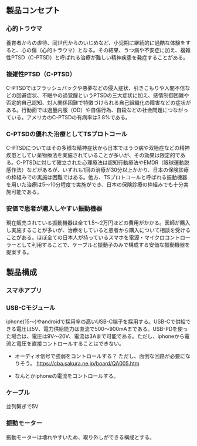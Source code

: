 ## 製品コンセプト

### 心的トラウマ
養育者からの虐待、同世代からのいじめなど、小児期に継続的に過酷な体験をすると、心の傷（心的トラウマ）となる。その結果、うつ病や不安症に加え、複雑性PTSD（C-PTSD）と呼ばれる治療が難しい精神疾患を発症することがある。

### 複雑性PTSD（C-PTSD）
C-PTSDではフラッシュバックや悪夢などの侵入症状、引きこもりや人間不信などの回避症状、不眠やの過覚醒というPTSDの三大症状に加え、感情制御困難や否定的自己認知、対人関係困難で特徴づけられる自己組織化の障害などの症状がある。行動面では過量内服（OD）や自傷行為、自殺などの社会問題につながっている。アメリカのC-PTSDの有病率は3.8%である。

### C-PTSDの優れた治療としてTSプロトコール
C-PTSDについてはその多様な精神症状から日本ではうつ病や双極症などの精神疾患としてい薬物療法を実施されていることが多いが、その効果は限定的である。C-PTSDに対して確立された心理療法は認知行動療法やEMDR（眼球運動脱感作法）などがあるが、いずれも1回の治療が30分以上かかり、日本の保険診療の枠組みでの実施は困難ではある。他方、TSプロトコールと呼ばれる振動機器を用いた治療は5〜10分程度で実施ができ、日本の保険診療の枠組みでも十分実施可能である。

### 安価で患者が購入しやすい振動機器
現在販売されている振動機器は全て1.5〜2万円ほどの費用がかかる。医師が購入し実施することが多いが、治療をしていると患者から購入について相談を受けることがある。ほぼ全ての日本人が持っているスマホを電源・マイクロコントローラーとして利用することで、ケーブルと振動子のみで構成する安価な振動機器を提案する。

## 製品構成

### スマホアプリ

### USB-Cモジュール
iphone(15〜)やandroidで採用率の高いUSB-C端子を採用する。USB-Cで供給できる電圧は5V、電力供給能力は直流で500〜900mAまである。USB-PDを使った場合は、電圧は9V～20V、電流は3Aまで可能である。ただし、iphoneから電流と電圧を直接コントロールすることはできない。

- オーディオ信号で強弱をコントロールする？
ただし、面倒な回路が必要になりそう。
https://cba.sakura.ne.jp/board/QA005.htm

- なんとかiphoneの電流をコントロールする。

### ケーブル
並列繋ぎで5V

### 振動モーター
振動モーターは壊れやすいため、取り外しができる構成とする。
